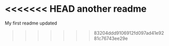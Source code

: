 <<<<<<< HEAD
another readme
=======
My first readme updated
 
>>>>>>> 83204ddd9106912fd097ad41e9281c76743ee29e
